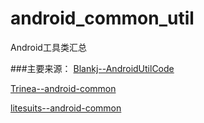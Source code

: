 # android_common_util
Android工具类汇总


###主要来源：
[Blankj--AndroidUtilCode](https://github.com/Blankj/AndroidUtilCode)

[Trinea--android-common](https://github.com/Trinea/android-common)

[litesuits--android-common](https://github.com/litesuits/android-common)
